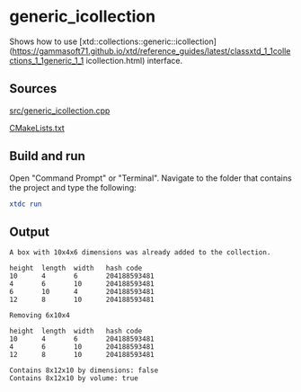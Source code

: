 # generic_icollection

Shows how to use [xtd::collections::generic::icollection](https://gammasoft71.github.io/xtd/reference_guides/latest/classxtd_1_1collections_1_1generic_1_1 icollection.html) interface.

## Sources

[src/generic_icollection.cpp](src/generic_icollection.cpp)

[CMakeLists.txt](CMakeLists.txt)

## Build and run

Open "Command Prompt" or "Terminal". Navigate to the folder that contains the project and type the following:

```cmake
xtdc run
```

## Output

```
A box with 10x4x6 dimensions was already added to the collection.

height  length  width   hash code
10      4       6       204188593481
4       6       10      204188593481
6       10      4       204188593481
12      8       10      204188593481

Removing 6x10x4

height  length  width   hash code
10      4       6       204188593481
4       6       10      204188593481
12      8       10      204188593481

Contains 8x12x10 by dimensions: false
Contains 8x12x10 by volume: true
```
